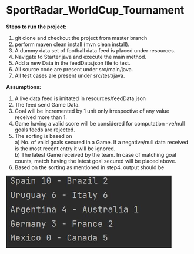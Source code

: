 # SportRadar_WorldCup_Tournament
**Steps to run the project:**
1. git clone and checkout the project from master branch
2. perform maven clean install (mvn clean install).
3. A dummy data set of football data feed is placed under resources.
4. Navigate to Starter.java and execute the main method.
5. Add a new Data in the feedData.json file to test.
6. All source code are present under src/main/java.
7. All test cases are present under src/test/java.

**Assumptions:**

1. A live data feed is imitated in resources/feedData.json
2. The feed send Game Data.
3. Goal will be incremented by 1 unit only irrespective of any value received more than 1.
4. Game having a valid score will be considered for computation -ve/null goals feeds are rejected.
5. The sorting is based on
   </br> a) No. of valid goals secured in a Game. If a negative/null data received is the most recent entry it will be ignored.
   </br> b) The latest Game received by the team. In case of matching goal counts, match having the latest goal secured will be placed above.
6. Based on the sorting as mentioned in step4. output should be

![img.JPG](img.JPG)
